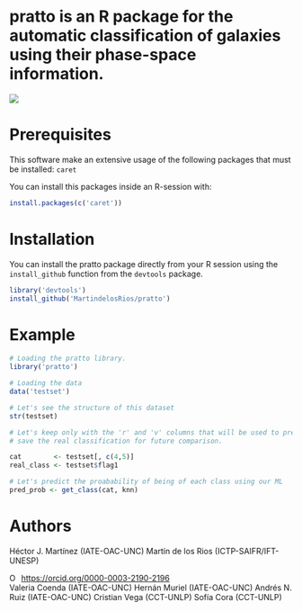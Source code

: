 # pratto is an R package for the automatic classification of galaxies using their phase-space information.

![](https://github.com/Martindelosrios/pratto/blob/master/data/pratto.jpeg)

# Prerequisites

This software make an extensive usage of the following packages that must be installed: ```caret```

You can install this packages inside an R-session with:

```R
install.packages(c('caret'))
``` 

# Installation

You can install the pratto package directly from your R session using the ```install_github``` function from the ```devtools``` package.

``` R
library('devtools')
install_github('MartindelosRios/pratto')
```

# Example

``` R
# Loading the pratto library.
library('pratto')

# Loading the data
data('testset')

# Let's see the structure of this dataset
str(testset)

# Let's keep only with the 'r' and 'v' columns that will be used to predict, and
# save the real classification for future comparison.

cat        <- testset[, c(4,5)]
real_class <- testset$flag1

# Let's predict the proabability of being of each class using our ML
pred_prob <- get_class(cat, knn)
```

# Authors
Héctor J. Martínez (IATE-OAC-UNC)
Martín de los Rios (ICTP-SAIFR/IFT-UNESP) <div itemscope itemtype="https://schema.org/Person"><a itemprop="sameAs" content="https://orcid.org/0000-0003-2190-2196" href="https://orcid.org/0000-0003-2190-2196" target="orcid.widget" rel="noopener noreferrer" style="vertical-align:top;"><img src="https://orcid.org/sites/default/files/images/orcid_16x16.png" style="width:1em;margin-right:.5em;" alt="ORCID iD icon">https://orcid.org/0000-0003-2190-2196</a></div>
Valeria Coenda (IATE-OAC-UNC)
Hernán Muriel (IATE-OAC-UNC)
Andrés N. Ruiz (IATE-OAC-UNC)
Cristian Vega (CCT-UNLP)
Sofía Cora (CCT-UNLP)


